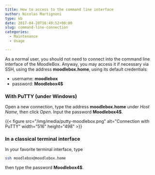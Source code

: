 ```yaml
---
title: How to access to the command line interface
author: Nicolas Martignoni
type: kb
date: 2017-04-20T16:49:52+00:00
slug: command-line-connection
categories:
  - Maintenance
  - Usage

---
```

As a normal user, you should not need to connect into the command line interface of the MoodleBox. Anyway, you may access it if necessary via SSH, using the address __moodlebox.home__, using its default credentials:

  * username: __moodlebox__
  * password: __Moodlebox4$__

### With PuTTY (under Windows)

Open a new connection, type the address __moodlebox.home__ under _Host Name_, then click _Open_. Input the password __Moodlebox4$__.

{{< figure src="/img/media/putty-moodlebox.png" alt="Connection with PuTTY" width="516" height="498" >}}

### In a classical terminal interface

In your favorite terminal interface, type

```bash
ssh moodlebox@moodlebox.home
```

then type the password __Moodlebox4$__.
